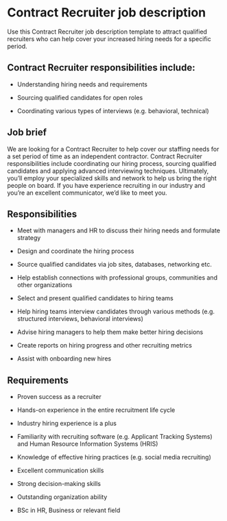 # Contract Recruiter job description
Use this Contract Recruiter job description template to attract qualified recruiters who can help cover your increased hiring needs for a specific period.


## Contract Recruiter responsibilities include:
* Understanding hiring needs and requirements

* Sourcing qualified candidates for open roles

* Coordinating various types of interviews (e.g. behavioral, technical)



## Job brief

We are looking for a Contract Recruiter to help cover our staffing needs for a set period of time as an independent contractor.
Contract Recruiter responsibilities include coordinating our hiring process, sourcing qualified candidates and applying advanced interviewing techniques. Ultimately, you’ll employ your specialized skills and network to help us bring the right people on board.
If you have experience recruiting in our industry and you’re an excellent communicator, we’d like to meet you.


## Responsibilities

* Meet with managers and HR to discuss their hiring needs and formulate strategy

* Design and coordinate the hiring process

* Source qualified candidates via job sites, databases, networking etc.

* Help establish connections with professional groups, communities and other organizations

* Select and present qualified candidates to hiring teams

* Help hiring teams interview candidates through various methods (e.g. structured interviews, behavioral interviews)

* Advise hiring managers to help them make better hiring decisions

* Create reports on hiring progress and other recruiting metrics

* Assist with onboarding new hires


## Requirements

* Proven success as a recruiter

* Hands-on experience in the entire recruitment life cycle

* Industry hiring experience is a plus

* Familiarity with recruiting software (e.g. Applicant Tracking Systems) and Human Resource Information Systems (HRIS)

* Knowledge of effective hiring practices (e.g. social media recruiting)

* Excellent communication skills

* Strong decision-making skills

* Outstanding organization ability

* BSc in HR, Business or relevant field
